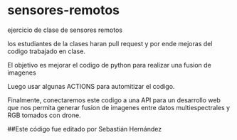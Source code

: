 # sensores-remotos
ejercicio de clase de sensores remotos


los estudiantes de la clases haran pull request y por ende mejoras del codigo trabajado en clase.

El objetivo es mejorar el codigo de python para realizar una fusion de imagenes

Luego usar algunas ACTIONS para automitizar el codigo.

Finalmente, conectaremos este codigo a una API para un desarrollo web que nos permita generar fusion de imagenes entre datos multiespectrales  y RGB tomados con drone. 

##Este código fue editado por Sebastián Hernández

